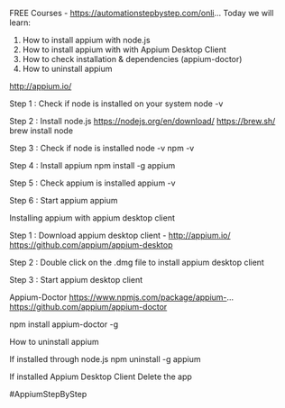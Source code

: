 FREE Courses - https://automationstepbystep.com/onli...
Today we will learn:
1. How to install appium with node.js
2. How to install appium with with Appium Desktop Client
3. How to check installation & dependencies (appium-doctor)
4. How to uninstall appium

http://appium.io/

Step 1 : Check if node is installed on your system
    node -v

Step 2 : Install node.js
    https://nodejs.org/en/download/
    https://brew.sh/
    brew install node

Step 3 : Check if node is installed
    node -v
    npm -v

Step 4 : Install appium
    npm install -g appium

Step 5 : Check appium is installed
    appium -v

Step 6 : Start appium
    appium

Installing appium with appium desktop client

Step 1 : Download appium desktop client - http://appium.io/
   https://github.com/appium/appium-desktop

Step 2 : Double click on the .dmg file to install appium desktop client

Step 3 : Start appium desktop client


Appium-Doctor
https://www.npmjs.com/package/appium-...
https://github.com/appium/appium-doctor

npm install appium-doctor -g


How to uninstall appium

If installed through node.js
npm uninstall -g appium

If installed Appium Desktop Client
Delete the app

#AppiumStepByStep